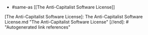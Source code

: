 - #same-as [[The Anti-Capitalist Software License]]

[//begin]: # "Autogenerated link references for markdown compatibility"
[The Anti-Capitalist Software License]: The Anti-Capitalist Software License.md "The Anti-Capitalist Software License"
[//end]: # "Autogenerated link references"

